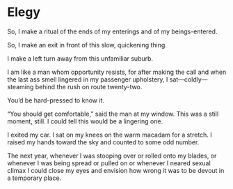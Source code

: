 # Elegy

So, I make a ritual of the ends of my enterings and of my beings-entered.

So, I make an exit in front of this slow, quickening thing.

I make a left turn away from this unfamiliar suburb.

I am like a man whom opportunity resists, for after making the call and when the last ass smell lingered in my passenger upholstery, I sat—coldly—steaming behind the rush on route twenty-two.

You’d be hard-pressed to know it.

“You should get comfortable,” said the man at my window. This was a still moment, still. I could tell this would be a lingering one.

I exited my car. I sat on my knees on the warm macadam for a stretch. I raised my hands toward the sky and counted to some odd number.

The next year, whenever I was stooping over or rolled onto my blades, or whenever I was being spread or pulled on or whenever I neared sexual climax I could close my eyes and envision how wrong it was to be devout in a temporary place.